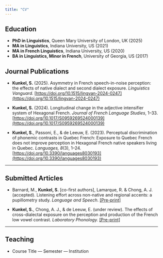 ```yaml
---
title: "CV"
---
```



## Education
- **PhD in Linguistics**, Queen Mary University of London, UK (2025)  
- **MA in Linguistics**, Indiana University, US (2021)  
- **MA in French Linguistics**, Indiana University, US (2020)  
- **BA in Linguistics, Minor in French**, University of Georgia, US (2017)


## Journal Publications
- **Kunkel, S.** (2025). Asymmetry in French speech-in-noise perception: the effects of native dialect and second dialect exposure. *Linguistics Vanguard.* [https://doi.org/10.1515/lingvan-2024-0247](https://doi.org/10.1515/lingvan-2024-0247)

- **Kunkel, S.** (2024). Longitudinal change in the adjective intensifier system of Hexagonal French.  *Journal of French Language Studies*, 1–33. [https://doi.org/10.1017/S0959269524000139](https://doi.org/10.1017/S0959269524000139)

- **Kunkel, S.**, Passoni, E., & de Leeuw, E. (2023). Perceptual discrimination of phonemic contrasts in Quebec French: Exposure to Quebec French does not improve perception in Hexagonal French native speakers living in Quebec. *Languages, 8*(3), 1–24. [https://doi.org/10.3390/languages8030193](https://doi.org/10.3390/languages8030193)

---

## Submitted Articles
- Barnard, M., **Kunkel, S.** [co-first authors], Lamarque, R. & Chong, A. J. (accepted). Listening effort across non-native and regional accents: a pupillometry study. *Language and Speech.* [[Pre-print]](https://drive.google.com/file/d/1KpZzmrks60gGWd6j8go5kE7553h6FrZZ/view?usp=sharing)

- **Kunkel, S.**, Chong, A. J., & de Leeuw, E. (under review). The effects of cross-dialectal exposure on the perception and production of the French low vowel contrast. *Laboratory Phonology.* [[Pre-print]](https://www.researchgate.net/publication/394750088_Cross-dialectal_exposure_effects_on_the_production_and_perception_of_the_French_low-vowel_contrast)

---

## Teaching
- Course Title — Semester — Institution  
